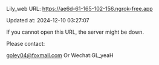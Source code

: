 Lily_web URL: https://ae6d-61-165-102-156.ngrok-free.app

Updated at: 2024-12-10 03:27:07

If you cannot open this URL, the server might be down.

Please contact: 

goley04@foxmail.com Or Wechat:GL_yeaH
